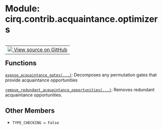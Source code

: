 <div itemscope itemtype="http://developers.google.com/ReferenceObject">
<meta itemprop="name" content="cirq.contrib.acquaintance.optimizers" />
<meta itemprop="path" content="Stable" />
<meta itemprop="property" content="TYPE_CHECKING"/>
</div>

# Module: cirq.contrib.acquaintance.optimizers

<!-- Insert buttons and diff -->

<table class="tfo-notebook-buttons tfo-api" align="left">

<td>
  <a target="_blank" href="https://github.com/quantumlib/cirq/tree/master/cirq/contrib/acquaintance/optimizers.py">
    <img src="https://www.tensorflow.org/images/GitHub-Mark-32px.png" />
    View source on GitHub
  </a>
</td>
</table>







## Functions

[`expose_acquaintance_gates(...)`](../../../cirq/contrib/acquaintance/expose_acquaintance_gates.md): Decomposes any permutation gates that provide acquaintance opportunities

[`remove_redundant_acquaintance_opportunities(...)`](../../../cirq/contrib/acquaintance/remove_redundant_acquaintance_opportunities.md): Removes redundant acquaintance opportunities.

## Other Members

* `TYPE_CHECKING = False` <a id="TYPE_CHECKING"></a>
